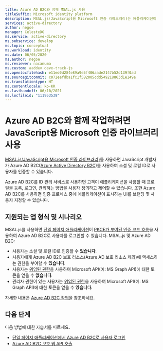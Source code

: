 ```yaml
---
title: Azure AD B2C와 함께 MSAL.js 사용
titleSuffix: Microsoft identity platform
description: MSAL.js(JavaScript용 Microsoft 인증 라이브러리)는 애플리케이션이 Azure AD B2C와 함께 작업하고 토큰을 획득하여 보안 웹 API를 호출할 수 있도록 합니다. 이러한 웹 API에는 Microsoft Graph, 기타 Microsoft API, 타사 웹 API 또는 사용자의 웹 API가 있습니다.
services: active-directory
author: negoe
manager: CelesteDG
ms.service: active-directory
ms.subservice: develop
ms.topic: conceptual
ms.workload: identity
ms.date: 06/05/2020
ms.author: negoe
ms.reviewer: nacanuma
ms.custom: aaddev devx-track-js
ms.openlocfilehash: e11ed0d284e89a9e5f406aade2147b52d139f0ad
ms.sourcegitcommit: c072eefdba1fc1f582005cdd549218863d1e149e
ms.translationtype: HT
ms.contentlocale: ko-KR
ms.lasthandoff: 06/10/2021
ms.locfileid: "111953538"
---
```

# <a name="use-the-microsoft-authentication-library-for-javascript-to-work-with-azure-ad-b2c"></a>Azure AD B2C와 함께 작업하려면 JavaScript용 Microsoft 인증 라이브러리 사용

[MSAL.js(JavaScript용 Microsoft 인증 라이브러리)](https://github.com/AzureAD/microsoft-authentication-library-for-js)를 사용하면 JavaScript 개발자가 Azure AD B2C([Azure Active Directory B2C](../../active-directory-b2c/overview.md))를 사용하여 소셜 및 로컬 ID로 사용자를 인증할 수 있습니다.

Azure AD B2C를 ID 관리 서비스로 사용하면 고객이 애플리케이션을 사용할 때 프로필을 등록, 로그인, 관리하는 방법을 사용자 정의하고 제어할 수 있습니다. 또한 Azure AD B2C를 사용하면 인증 프로세스 중에 애플리케이션이 표시하는 UI를 브랜딩 및 사용자 지정할 수 있습니다.

## <a name="supported-app-types-and-scenarios"></a>지원되는 앱 형식 및 시나리오

MSAL.js를 사용하면 [단일 페이지 애플리케이션](../../active-directory-b2c/application-types.md#single-page-applications)이 [PKCE가 부여된 인증 코드 흐름](../../active-directory-b2c/authorization-code-flow.md)을 사용하여 Azure AD B2C로 사용자를 로그인할 수 있습니다. MSAL.js 및 Azure AD B2C:

- 사용자는 소셜 및 로컬 ID로 인증할 수 **있습니다**.
- 사용자에게 Azure AD B2C 보호 리소스(Azure AD 보호 리소스 제외)에 액세스하는 권한을 부여할 수 **있습니다**.
- 사용자는 [위임된 권한](/azure/active-directory/develop/v2-permissions-and-consent#permission-types)을 사용하여 Microsoft API(예: MS Graph API)에 대한 토큰을 얻을 수 **없습니다**.
- 관리자 권한이 있는 사용자는 [위임된 권한](/azure/active-directory/develop/v2-permissions-and-consent#permission-types)을 사용하여 Microsoft API(예: MS Graph API)에 대한 토큰을 얻을 수 **있습니다**.

자세한 내용은 [Azure AD B2C 작업](https://github.com/AzureAD/microsoft-authentication-library-for-js/blob/dev/lib/msal-browser/docs/working-with-b2c.md)을 참조하세요.

## <a name="next-steps"></a>다음 단계

다음 방법에 대한 자습서를 따르세요.

- [단일 페이지 애플리케이션에서 Azure AD B2C로 사용자 로그인](../../active-directory-b2c/tutorial-single-page-app.md)
- [Azure AD B2C 보호 웹 API 호출](../../active-directory-b2c/tutorial-single-page-app-webapi.md)